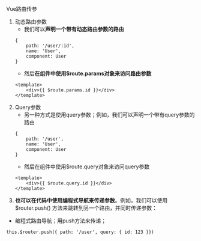 Vue路由传参
1. 动态路由参数
    - 我们可以**声明一个带有动态路由参数的路由**
    ```
    {
        path: '/user/:id',
        name: 'User',
        component: User
    }
    ```
    - 然后**在组件中使用$route.params对象来访问路由参数**
    ```
    <template>
        <div>{{ $route.params.id }}</div>
    </template>
    ```
2. Query参数
    - 另一种方式是使用query参数；例如，我们可以声明一个带有query参数的路由
    ```
    {
        path: '/user',
        name: 'User',
        component: User
    }
    ```
    - 然后在组件中使用$route.query对象来访问query参数
    ```
    <template>
        <div>{{ $route.query.id }}</div>
    </template>
    ```
3. **也可以在代码中使用编程式导航来传递参数**。例如，我们可以使用 $router.push() 方法来跳转到另一个路由，并同时传递参数：
- 编程式路由导航；用push方法来传递；
```
this.$router.push({ path: '/user', query: { id: 123 }})
```

